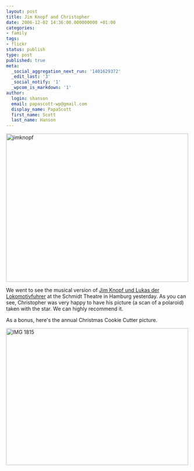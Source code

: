 ```yaml
---
layout: post
title: Jim Knopf and Christopher
date: 2006-12-02 14:36:00.000000000 +01:00
categories:
- family
tags:
- flickr
status: publish
type: post
published: true
meta:
  _social_aggregation_next_run: '1401629372'
  _edit_last: '3'
  _social_notify: '1'
  _wpcom_is_markdown: '1'
author:
  login: shanson
  email: papascott-wp@gmail.com
  display_name: PapaScott
  first_name: Scott
  last_name: Hanson
---
```

<p><a href="http://www.flickr.com/photos/papascott/311920609/" title="Photo Sharing"><img src="https://static.flickr.com/105/311920609_d52e96b258_o.jpg" width="500" height="406" alt="jimknopf" /></a></p>
<p>We went to see the musical version of <a href="http://tivoli.de/index.php?id=event843">Jim Knopf und Lukas der Lokomotivfuhrer</a> at the Schmidt Theatre in Hamburg yesterday. As you can see, Christopher was very happy to have his picture (a scan of a polaroid) taken with the star. We can highly recommend it.</p>
<p>As a bonus, here's the annual Christmas Cookie Cutter picture.</p>
<p><a href="http://www.flickr.com/photos/papascott/311931666/" title="Photo Sharing"><img src="https://static.flickr.com/116/311931666_6999e98b23.jpg" width="500" height="375" alt="IMG 1815" /></a></p>
